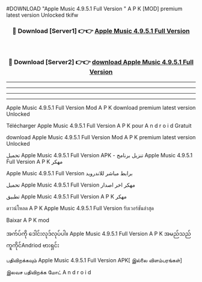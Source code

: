#DOWNLOAD "Apple Music 4.9.5.1 Full Version " A P K [MOD] premium latest version Unlocked tkifw 



<div align="center">

<h3>🔴 Download [Server1] 👉👉 <a href="https://apkdownload12.web.app/?title=Apple Music 4.9.5.1 Full Version ">Apple Music 4.9.5.1 Full Version  </a></h3><br>

<h3>🔴 Download [Server2] 👉👉 <a href="https://apkdownload12.web.app/?title=Apple Music 4.9.5.1 Full Version ">download Apple Music 4.9.5.1 Full Version  </a></h3>
</div>


----------------------------------------------------------

----------------------------------------------------------

----------------------------------------------------------

----------------------------------------------------------


Apple Music 4.9.5.1 Full Version  Mod A P K download premium latest version Unlocked

Télécharger  Apple Music 4.9.5.1 Full Version  A P K pour A n d r o i d Gratuit

download Apple Music 4.9.5.1 Full Version  Mod A P K premium latest version Unlocked

تحميل Apple Music 4.9.5.1 Full Version  APK - تنزيل برنامج Apple Music 4.9.5.1 Full Version  A P K مهكر

Apple Music 4.9.5.1 Full Version  برابط مباشر للاندرويد

تحميل Apple Music 4.9.5.1 Full Version  مهكر اخر اصدار

تطبيق Apple Music 4.9.5.1 Full Version  A P K مهكر

ดาวน์โหลด A P K Apple Music 4.9.5.1 Full Version  รับเวอร์ชันล่าสุด

Baixar A P K mod

အက်ပ်ကို ဒေါင်းလုဒ်လုပ်ပါ။ Apple Music 4.9.5.1 Full Version  A P K အမည်သည်ကူကိုင်Andriod ဗားရှင်း

பதிவிறக்கவும் Apple Music 4.9.5.1 Full Version  APK[ இல்லை விளம்பரங்கள்] 
 
இலவச பதிவிறக்க மோட் A n d r o i d



